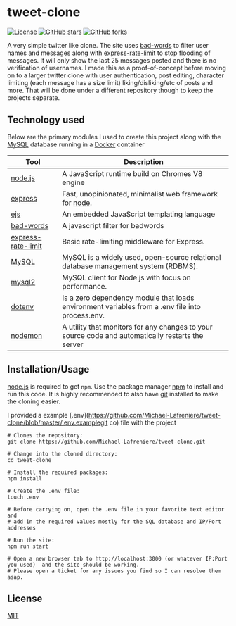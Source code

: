 # tweet-clone

[![License](https://img.shields.io/badge/license-MIT-blue.svg?style=flat-square)](https://github.com/Michael-Lafreniere/tweet-clone/blob/master/LICENCE)
[![GitHub stars](https://img.shields.io/github/stars/Michael-Lafreniere/tweet-clone?style=flat-square)](https://github.com/Michael-Lafreniere/tweet-clone/stargazers)
[![GitHub forks](https://img.shields.io/github/forks/Michael-Lafreniere/tweet-clone.svg?style=flat-square)](https://github.com/Michael-Lafreniere/tweet-clone/network)

A very simple twitter like clone. The site uses [bad-words](https://www.npmjs.com/package/bad-words) to filter user names and messages along with [express-rate-limit](https://www.npmjs.com/package/express-rate-limit) to stop flooding of messages. It will only show the last 25 messages posted and there is no verification of usernames. I made this as a proof-of-concept before moving on to a larger twitter clone with user authentication, post editing, character limiting (each message has a size limit) liking/disliking/etc of posts and more. That will be done under a different repository though to keep the projects separate.

## Technology used

Below are the primary modules I used to create this project along with the [MySQL](https://hub.docker.com/_/mysql/) database running in a [Docker](https://www.docker.com) container

| Tool                                                                   | Description                                                                                       |
| ---------------------------------------------------------------------- | ------------------------------------------------------------------------------------------------- |
| [node.js](https://nodejs.org/en/)                                      | A JavaScript runtime build on Chromes V8 engine                                                   |
| [express](https://www.npmjs.com/package/express)                       | Fast, unopinionated, minimalist web framework for [node](https://nodejs.org/en/).                 |
| [ejs](https://ejs.co)                                                  | An embedded JavaScript templating language                                                        |
| [bad-words](https://www.npmjs.com/package/bad-words)                   | A javascript filter for badwords                                                                  |
| [express-rate-limit](https://www.npmjs.com/package/express-rate-limit) | Basic rate-limiting middleware for Express.                                                       |
| [MySQL](https://hub.docker.com/_/mysql/)                               | MySQL is a widely used, open-source relational database management system (RDBMS).                |
| [mysql2](https://www.npmjs.com/package/mysql2)                         | MySQL client for Node.js with focus on performance.                                               |
| [dotenv](https://github.com/motdotla/dotenv)                           | Is a zero dependency module that loads environment variables from a .env file into process.env.   |
| [nodemon](https://nodemon.io)                                          | A utility that monitors for any changes to your source code and automatically restarts the server |

## Installation/Usage

[node.js](http://nodejs.org/download/) is required to get `npm`. Use the package manager [npm](https://www.npmjs.com) to install and run this code. It is highly recommended to also have [git](https://git-scm.com) installed to make the cloning easier.

I provided a example [.env](https://github.com/Michael-Lafreniere/tweet-clone/blob/master/.env.examplegit co) file with the project

```
# Clones the repository:
git clone https://github.com/Michael-Lafreniere/tweet-clone.git

# Change into the cloned directory:
cd tweet-clone

# Install the required packages:
npm install

# Create the .env file:
touch .env

# Before carrying on, open the .env file in your favorite text editor and
# add in the required values mostly for the SQL database and IP/Port addresses

# Run the site:
npm run start

# Open a new browser tab to http://localhost:3000 (or whatever IP:Port you used)  and the site should be working.
# Please open a ticket for any issues you find so I can resolve them asap.
```

## License

[MIT](https://choosealicense.com/licenses/mit/)
